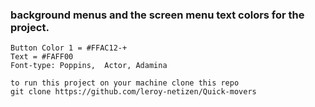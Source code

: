 <!-- @format -->

### background menus and the screen menu text colors for the project.

```
Button Color 1 = #FFAC12-+
Text = #FAFF00
Font-type: Poppins,  Actor, Adamina

```

```
to run this project on your machine clone this repo
git clone https://github.com/leroy-netizen/Quick-movers
```

